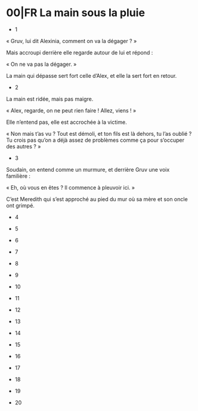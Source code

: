 # 00|FR La main sous la pluie

* 1

« Gruv, lui dit Alexinia, comment on va la dégager ? »

Mais accroupi derrière elle regarde autour de lui et répond :

« On ne va pas la dégager. »

La main qui dépasse sert fort celle d’Alex, et elle la sert fort en retour.

* 2

La main est ridée, mais pas maigre.

« Alex, regarde, on ne peut rien faire ! Allez, viens ! »

Elle n’entend pas, elle est accrochée à la victime.

« Non mais t’as vu ? Tout est démoli, et ton fils est là dehors, tu l’as oublié ? Tu crois pas qu’on a déjà assez de problèmes comme ça pour s’occuper des autres ? »

* 3

Soudain, on entend comme un murmure, et derrière Gruv une voix familière :

« Eh, où vous en êtes ? Il commence à pleuvoir ici. »

C’est Meredith qui s’est approché au pied du mur où sa mère et son oncle ont grimpé.

* 4

* 5

* 6

* 7

* 8

* 9

* 10

* 11

* 12

* 13

* 14

* 15

* 16

* 17

* 18

* 19

* 20

